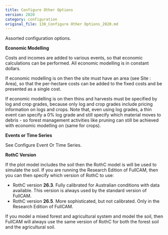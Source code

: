 ```yaml
---
title: Configure Other Options
version: 2020
category: configuration
original_file: 138_Configure Other Options_2020.md
---
```


Assorted configuration options.

**Economic Modelling**

Costs and incomes are added to various events, so that economic
calculations can be performed. All economic modelling is in constant
dollars.

If economic modelling is on then the site must have an area (see Site :
Area), so that the per-hectare costs can be added to
the fixed costs and be presented as a single cost.

If economic modelling is on then thins and harvests must be specified by
log and crop grades, because only log and crop grades include pricing
information on logs and crops. Note that, even using log grades, a thin
event can specify a 0% log grade and still specify which material moves
to debris - so forest management activities like pruning can still be
achieved with economic modelling on (same for crops).

**Events or Time Series**

See Configure Event Or Time
Series.

**RothC Version**

If the plot model includes the soil then the RothC
model is will be used to simulate the soil. If you are running the
Research Edition of FullCAM, then you can
then specify which version of RothC to use:

- RothC version **26.3**. Fully calibrated for Australian conditions
  with data available. This version is always used by the standard
  version of FullCAM.
- RothC version **26.5**. More sophisticated, but not calibrated. Only
  in the Research Edition of FullCAM.

If you model a mixed forest and agricultural system and model the soil,
then FullCAM will always use the same version of RothC for both the
forest soil and the agricultural soil.
